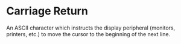 # Carriage Return

An ASCII character which instructs the display peripheral (monitors,
printers, etc.) to move the cursor to the beginning of the next line.

